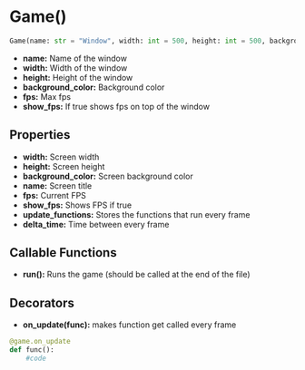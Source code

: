 # Game()

```py
Game(name: str = "Window", width: int = 500, height: int = 500, background_color: tuple[int, int, int] = (255, 255, 255), fps: int = 60, show_fps: bool = True)
```

  * **name:** Name of the window
  * **width:** Width of the window
  * **height:** Height of the window
  * **background_color:** Background color
  * **fps:** Max fps
  * **show_fps:** If true shows fps on top of the window

## Properties

  * **width:** Screen width
  * **height:** Screen height
  * **background_color:** Screen background color
  * **name:** Screen title
  * **fps:** Current FPS
  * **show_fps:** Shows FPS if true
  * **update_functions:** Stores the functions that run every frame
  * **delta_time:** Time between every frame

## Callable Functions

  * **run():** Runs the game (should be called at the end of the file)

## Decorators

  * **on_update(func):** makes function get called every frame

```py
@game.on_update
def func():
    #code
```